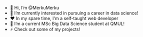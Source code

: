 - 👋 Hi, I’m @MerkuMerku
- 👀 I’m currently interested in pursuing a career in data science!
- ❤️ In my spare time, I'm a self-taught web developer
- 🌱 I’m a current MSc Big Data Science student at QMUL!
- ⚡ Check out some of my projects!

<!---
MerkuMerku/MerkuMerku is a ✨ special ✨ repository because its `README.md` (this file) appears on your GitHub profile.
You can click the Preview link to take a look at your changes.
--->

